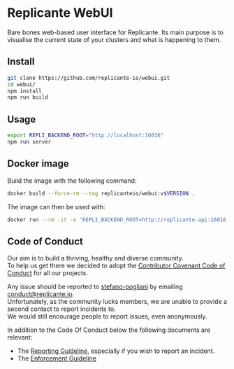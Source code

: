 # Replicante WebUI
Bare bones web-based user interface for Replicante.
Its main purpose is to visualise the current state of your clusters
and what is happening to them.


## Install
```bash
git clone https://github.com/replicante-io/webui.git
cd webui/
npm install
npm run build
```


## Usage
```bash
export REPLI_BACKEND_ROOT="http://localhost:16016"
npm run server
```


## Docker image
Build the image with the following command:
```bash
docker build --force-rm --tag replicanteio/webui:v$VERSION .
```

The image can then be used with:
```bash
docker run --rm -it -e 'REPLI_BACKEND_ROOT=http://replicante.api:16016' replicanteio/webui:v0.2
```


## Code of Conduct
Our aim is to build a thriving, healthy and diverse community.  
To help us get there we decided to adopt the [Contributor Covenant Code of Conduct](https://www.contributor-covenant.org/)
for all our projects.

Any issue should be reported to [stefano-pogliani](https://github.com/stefano-pogliani)
by emailing [conduct@replicante.io](mailto:conduct@replicante.io).  
Unfortunately, as the community lucks members, we are unable to provide a second contact to report incidents to.  
We would still encourage people to report issues, even anonymously.

In addition to the Code Of Conduct below the following documents are relevant:

  * The [Reporting Guideline](https://www.replicante.io/conduct/reporting), especially if you wish to report an incident.
  * The [Enforcement Guideline](https://www.replicante.io/conduct/enforcing)
